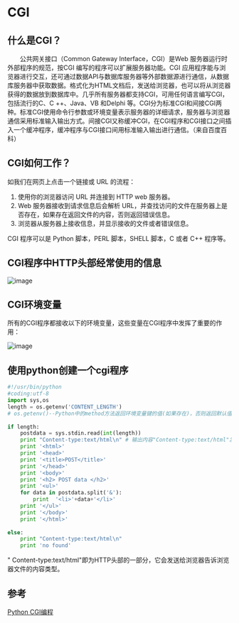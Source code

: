 # CGI

## 什么是CGI？

&emsp;&emsp;公共网关接口（Common Gateway Interface，CGI）是Web 服务器运行时外部程序的规范，按CGI 编写的程序可以扩展服务器功能。CGI 应用程序能与浏览器进行交互，还可通过数据API与数据库服务器等外部数据源进行通信，从数据库服务器中获取数据。格式化为HTML文档后，发送给浏览器，也可以将从浏览器获得的数据放到数据库中。几乎所有服务器都支持CGI，可用任何语言编写CGI，包括流行的C、C ++、Java、VB 和Delphi 等。CGI分为标准CGI和间接CGI两种。标准CGI使用命令行参数或环境变量表示服务器的详细请求，服务器与浏览器通信采用标准输入输出方式。间接CGI又称缓冲CGI，在CGI程序和CGI接口之间插入一个缓冲程序，缓冲程序与CGI接口间用标准输入输出进行通信。（来自百度百科）

## CGI如何工作？

如我们在网页上点击一个链接或 URL 的流程：

1. 使用你的浏览器访问 URL 并连接到 HTTP web 服务器。
1. Web 服务器接收到请求信息后会解析 URL，并查找访问的文件在服务器上是否存在，如果存在返回文件的内容，否则返回错误信息。
1. 浏览器从服务器上接收信息，并显示接收的文件或者错误信息。

CGI 程序可以是 Python 脚本，PERL 脚本，SHELL 脚本，C 或者 C++ 程序等。

## CGI程序中HTTP头部经常使用的信息

![image](https://user-images.githubusercontent.com/81791654/167091672-cfd47145-8d90-4012-a7b5-a990105b49fc.png)


## CGI环境变量

所有的CGI程序都接收以下的环境变量，这些变量在CGI程序中发挥了重要的作用：

![image](https://user-images.githubusercontent.com/81791654/167091729-9f22fade-6b0c-43b2-b1cc-9e2bc3620095.png)



## 使用python创建一个cgi程序

```py
#!/usr/bin/python
#coding:utf-8
import sys,os
length = os.getenv('CONTENT_LENGTH')
# os.getenv()--Python中的method方法返回环境变量键的值(如果存在)，否则返回默认值。
 
if length:
    postdata = sys.stdin.read(int(length))
    print "Content-type:text/html\n" # 输出内容"Content-type:text/html"发送到浏览器并告知浏览器显示的内容类型为"text/html"。
    print '<html>'
    print '<head>'
    print '<title>POST</title>'
    print '</head>'
    print '<body>'
    print '<h2> POST data </h2>'
    print '<ul>'
    for data in postdata.split('&'):
        print  '<li>'+data+'</li>'
    print '</ul>'
    print '</body>'
    print '</html>'
     
else:
    print "Content-type:text/html\n"
    print 'no found'
```
" Content-type:text/html"即为HTTP头部的一部分，它会发送给浏览器告诉浏览器文件的内容类型。

## 参考

[Python CGI编程](https://www.runoob.com/python/python-cgi.html) 

